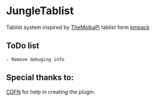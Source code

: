 # JungleTablist

Tablist system inspired by [TheMolkaPl](https://github.com/TheMolkaPL) tablist form [kmpack](https://kwadratowa.tv/kmpack)

## ToDo list

```
- Remove debuging info
```
## Special thanks to:
[CDFN](https://github.com/CDFN) for help in creating the plugin.

